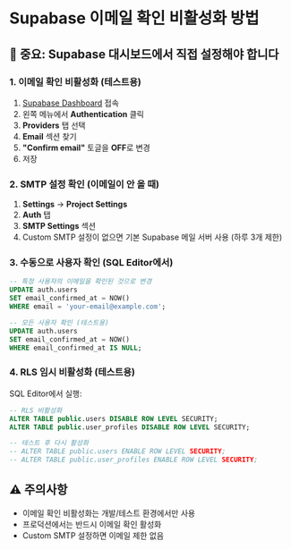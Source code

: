 # Supabase 이메일 확인 비활성화 방법

## 🔴 중요: Supabase 대시보드에서 직접 설정해야 합니다

### 1. 이메일 확인 비활성화 (테스트용)
1. [Supabase Dashboard](https://supabase.com/dashboard/project/anwwjowwrxdygqyhhckr) 접속
2. 왼쪽 메뉴에서 **Authentication** 클릭
3. **Providers** 탭 선택
4. **Email** 섹션 찾기
5. **"Confirm email"** 토글을 **OFF**로 변경
6. 저장

### 2. SMTP 설정 확인 (이메일이 안 올 때)
1. **Settings** → **Project Settings**
2. **Auth** 탭
3. **SMTP Settings** 섹션
4. Custom SMTP 설정이 없으면 기본 Supabase 메일 서버 사용 (하루 3개 제한)

### 3. 수동으로 사용자 확인 (SQL Editor에서)
```sql
-- 특정 사용자의 이메일을 확인된 것으로 변경
UPDATE auth.users
SET email_confirmed_at = NOW()
WHERE email = 'your-email@example.com';

-- 모든 사용자 확인 (테스트용)
UPDATE auth.users
SET email_confirmed_at = NOW()
WHERE email_confirmed_at IS NULL;
```

### 4. RLS 임시 비활성화 (테스트용)
SQL Editor에서 실행:
```sql
-- RLS 비활성화
ALTER TABLE public.users DISABLE ROW LEVEL SECURITY;
ALTER TABLE public.user_profiles DISABLE ROW LEVEL SECURITY;

-- 테스트 후 다시 활성화
-- ALTER TABLE public.users ENABLE ROW LEVEL SECURITY;
-- ALTER TABLE public.user_profiles ENABLE ROW LEVEL SECURITY;
```

## ⚠️ 주의사항
- 이메일 확인 비활성화는 개발/테스트 환경에서만 사용
- 프로덕션에서는 반드시 이메일 확인 활성화
- Custom SMTP 설정하면 이메일 제한 없음